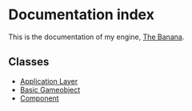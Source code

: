 # Documentation index
This is the documentation of my engine, [The Banana](https://github.com/yodasoda1219/thebanana).
## Classes
- [Application Layer](classes/application_layer.md)
- [Basic Gameobject](classes/basic_gameobject.md)
- [Component](classes/component.md)